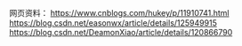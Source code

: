 网页资料：
https://www.cnblogs.com/hukey/p/11910741.html
https://blog.csdn.net/easonwx/article/details/125949915
https://blog.csdn.net/DeamonXiao/article/details/120866790